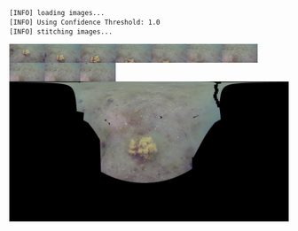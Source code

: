 ```bash
[INFO] loading images...
[INFO] Using Confidence Threshold: 1.0
[INFO] stitching images...
```
<img src='../images/day2a_0004/00040.jpg' width='64px' align='left' />
<img src='../images/day2a_0004/00041.jpg' width='64px' align='left' />
<img src='../images/day2a_0004/00042.jpg' width='64px' align='left' />
<img src='../images/day2a_0004/00043.jpg' width='64px' align='left' />
<img src='../images/day2a_0004/00044.jpg' width='64px' align='left' />
<img src='../images/day2a_0004/00045.jpg' width='64px' align='left' />
<img src='../images/day2a_0004/00046.jpg' width='64px' align='left' />
<img src='../images/day2a_0004/00047.jpg' width='64px' align='left' />
<img src='../images/day2a_0004/00048.jpg' width='64px' align='left' />
<img src='../images/day2a_0004/00049.jpg' width='64px' align='left' />
<img src='day2a_0004.png' alt='stitched output for day2a' title='stitched' />

